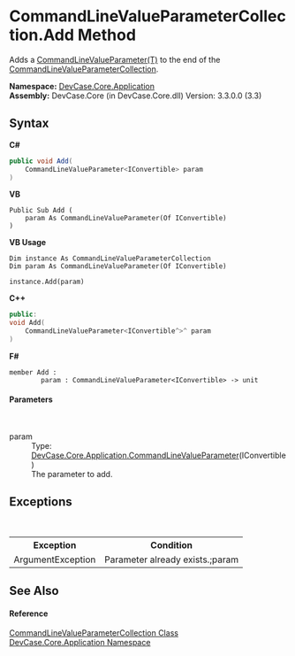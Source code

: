 # CommandLineValueParameterCollection.Add Method 
 

Adds a <a href="T_DevCase_Core_Application_CommandLineValueParameter_1">CommandLineValueParameter(T)</a> to the end of the <a href="T_DevCase_Core_Application_CommandLineValueParameterCollection">CommandLineValueParameterCollection</a>.

**Namespace:**&nbsp;<a href="N_DevCase_Core_Application">DevCase.Core.Application</a><br />**Assembly:**&nbsp;DevCase.Core (in DevCase.Core.dll) Version: 3.3.0.0 (3.3)

## Syntax

**C#**<br />
``` C#
public void Add(
	CommandLineValueParameter<IConvertible> param
)
```

**VB**<br />
``` VB
Public Sub Add ( 
	param As CommandLineValueParameter(Of IConvertible)
)
```

**VB Usage**<br />
``` VB Usage
Dim instance As CommandLineValueParameterCollection
Dim param As CommandLineValueParameter(Of IConvertible)

instance.Add(param)
```

**C++**<br />
``` C++
public:
void Add(
	CommandLineValueParameter<IConvertible^>^ param
)
```

**F#**<br />
``` F#
member Add : 
        param : CommandLineValueParameter<IConvertible> -> unit 

```


#### Parameters
&nbsp;<dl><dt>param</dt><dd>Type: <a href="T_DevCase_Core_Application_CommandLineValueParameter_1">DevCase.Core.Application.CommandLineValueParameter</a>(IConvertible)<br />The parameter to add.</dd></dl>

## Exceptions
&nbsp;<table><tr><th>Exception</th><th>Condition</th></tr><tr><td>ArgumentException</td><td>Parameter already exists.;param</td></tr></table>

## See Also


#### Reference
<a href="T_DevCase_Core_Application_CommandLineValueParameterCollection">CommandLineValueParameterCollection Class</a><br /><a href="N_DevCase_Core_Application">DevCase.Core.Application Namespace</a><br />